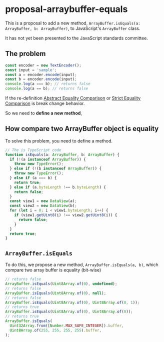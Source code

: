 # proposal-arraybuffer-equals

This is a proposal to add a new method, `ArrayBuffer.isEquals(a: ArrayBuffer, b: ArrayBuffer)`,
to JavaScript's `ArrayBuffer` class.

It has not yet been presented to the JavaScript standards committee.

## The problem

```typescript
const encoder = new TextEncoder();
const input = 'sample';
const a = encoder.encode(input);
const b = encoder.encode(input);
console.log(a === b); // returns false
console.log(a == b); // returns false
```

If the re-definition [Abstract Equality Comparison](https://tc39.es/ecma262/#sec-abstract-equality-comparison) or [Strict Equality Comparison](https://tc39.es/ecma262/#sec-strict-equality-comparison) is break change behavior.

So we need to **define a new method**,

## How compare two ArrayBuffer object is equality

To solve this problem, you need to define a method.

```typescript
// The is TypeScript code
function isEquals(a: ArrayBuffer, b: ArrayBuffer) {
  if (!(a instanceof ArrayBuffer)) {
    throw new TypeError();
  } else if (!(b instanceof ArrayBuffer)) {
    throw new TypeError();
  } else if (a === b) {
    return true;
  } else if (a.byteLength !== b.byteLength) {
    return false;
  }
  const view1 = new DataView(a);
  const view2 = new DataView(b);
  for (let i = 0; i < view1.byteLength; i++) {
    if (view1.getUint8(i) !== view2.getUint8(i)) {
      return false;
    }
  }
  return true;
}
```

## `ArrayBuffer.isEquals`

To do this, we propose a new method, `ArrayBuffer.isEquals(a, b)`, which compare two array buffer is equality (bit-wise)

```typescript
// returns false
ArrayBuffer.isEquals(Uint8Array.of(0), undefined);
// returns false
ArrayBuffer.isEquals(Uint8Array.of(0), null);
// returns false
ArrayBuffer.isEquals(Uint8Array.of(0), Uint8Array.of(0, 1));
// returns true
ArrayBuffer.isEquals(Uint8Array.of(0), Uint8Array.of(0));
// returns true
ArrayBuffer.isEquals(
  Uint32Array.from([Number.MAX_SAFE_INTEGER]).buffer,
  Uint8Array.of(255, 255, 255, 255).buffer,
);
```
